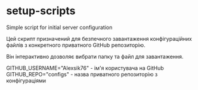 # setup-scripts
Simple script for initial server configuration

Цей скрипт призначений для безпечного завантаження конфігураційних файлів з конкретного приватного GitHub репозиторію.

Він інтерактивно дозволяє вибрати папку та файл для завантаження.

GITHUB_USERNAME="Alexsik76" - ім'я користувача на GitHub
GITHUB_REPO="configs"       - назва приватного репозиторію з конфігураціями
